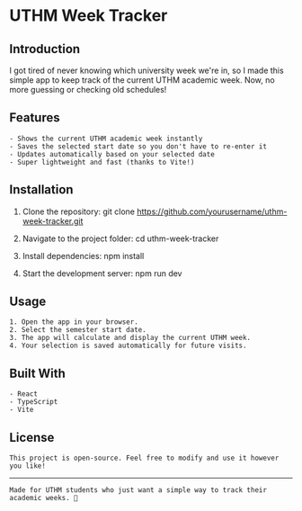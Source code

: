 # UTHM Week Tracker

## Introduction

I got tired of never knowing which university week we're in, so I made this simple app to keep track of the current UTHM academic week. Now, no more guessing or checking old schedules!


## Features
```
- Shows the current UTHM academic week instantly
- Saves the selected start date so you don't have to re-enter it
- Updates automatically based on your selected date
- Super lightweight and fast (thanks to Vite!)
```

## Installation

1. Clone the repository:
   git clone https://github.com/yourusername/uthm-week-tracker.git

2. Navigate to the project folder:
   cd uthm-week-tracker

3. Install dependencies:
   npm install

4. Start the development server:
   npm run dev


## Usage
```
1. Open the app in your browser.
2. Select the semester start date.
3. The app will calculate and display the current UTHM week.
4. Your selection is saved automatically for future visits.
```

## Built With
```
- React
- TypeScript
- Vite
```

## License
```
This project is open-source. Feel free to modify and use it however you like!
```

---
```
Made for UTHM students who just want a simple way to track their academic weeks. 🚀
```


